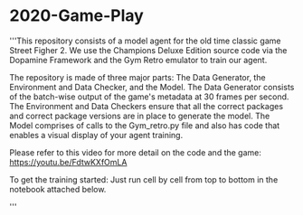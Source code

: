 # 2020-Game-Play

'''This repository consists of a model agent for the old time classic game Street Figher 2. 
We use the Champions Deluxe Edition source code via the Dopamine Framework and the Gym Retro emulator to train our agent.

The repository is made of three major parts: The Data Generator, the Environment and Data Checker, and the Model.
The Data Generator consists of the batch-wise output of the game's metadata at 30 frames per second.
The Environment and Data Checkers ensure that all the correct packages and correct package versions are in place to generate the model. 
The Model comprises of calls to the Gym_retro.py file and also has code that enables a visual display of your agent training. 

Please refer to this video for more detail on the code and the game:
https://youtu.be/FdtwKXfOmLA
  
To get the training started:
  Just run cell by cell from top to bottom in the notebook attached below. 
  
  <Insert Citations>
  '''
  

